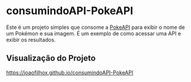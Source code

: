# consumindoAPI-PokeAPI

Este é um projeto simples que consome a [PokeAPI](https://pokeapi.co/) para exibir o nome de um Pokémon e sua imagem. É um exemplo de como acessar uma API e exibir os resultados.

## Visualização do Projeto
https://joaofilhox.github.io/consumindoAPI-PokeAPI

